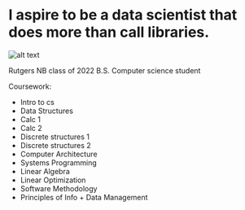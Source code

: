 # I aspire to be a data scientist that does more than call libraries.
![alt text](https://media0.giphy.com/media/qFLeFhS27dJew/giphy.gif)

Rutgers NB class of 2022
B.S. Computer science student

Coursework: 
- Intro to cs
- Data Structures
- Calc 1
- Calc 2
- Discrete structures 1
- Discrete structures 2
- Computer Architecture
- Systems Programming
- Linear Algebra
- Linear Optimization
- Software Methodology
- Principles of Info + Data Management
